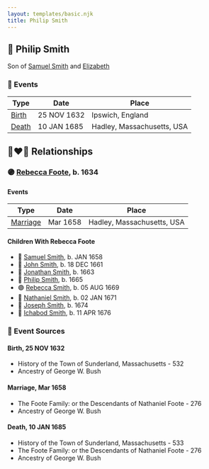```yaml
---
layout: templates/basic.njk
title: Philip Smith
---
```

## 🔵 Philip Smith

Son of [Samuel Smith](/people/8/86804391) and [Elizabeth ](/people/7/71389724)

### 📆 Events

Type | Date | Place
------ | ------ | ------
[Birth](#event-ec6a4d7f-ab52-4a65-8e5b-f7875add30a6) | 25 NOV 1632 | Ipswich, England
[Death](#event-128da9dc-8bc3-4761-b58a-bef8b659fc3f) | 10 JAN 1685 | Hadley, Massachusetts, USA

## 👩‍❤️‍👨 Relationships

### 🟣 [Rebecca Foote](/people/3/32470572), b. 1634

#### Events

Type | Date | Place
------ | ------ | ------
[Marriage](#event-279da86e-61e5-4dde-9200-1101b896b3b0) | Mar 1658 | Hadley, Massachusetts, USA
#### Children With Rebecca Foote
* 🔵 [Samuel Smith](/people/8/82805494), b. JAN 1658
* 🔵 [John Smith](/people/3/36040590), b. 18 DEC 1661
* 🔵 [Jonathan Smith](/people/8/86610734), b. 1663
* 🔵 [Philip Smith](/people/4/43477914), b. 1665
* 🟣 [Rebecca Smith](/people/7/76162584), b. 05 AUG 1669
* 🔵 [Nathaniel Smith](/people/8/82150350), b. 02 JAN 1671
* 🔵 [Joseph Smith](/people/4/405860), b. 1674
* 🔵 [Ichabod Smith](/people/3/31008221), b. 11 APR 1676
### 📰 Event Sources

#### <a id="event-ec6a4d7f-ab52-4a65-8e5b-f7875add30a6"></a> Birth, 25 NOV 1632
* History of the Town of Sunderland, Massachusetts  - 532
* Ancestry of George W. Bush

#### <a id="event-279da86e-61e5-4dde-9200-1101b896b3b0"></a> Marriage, Mar 1658
* The Foote Family: or the Descendants of Nathaniel Foote  - 276
* Ancestry of George W. Bush
#### <a id="event-128da9dc-8bc3-4761-b58a-bef8b659fc3f"></a> Death, 10 JAN 1685
* History of the Town of Sunderland, Massachusetts  - 533
* The Foote Family: or the Descendants of Nathaniel Foote  - 276
* Ancestry of George W. Bush

